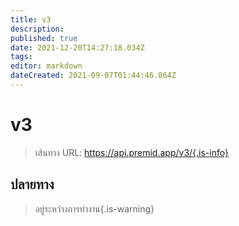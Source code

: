 ```yaml
---
title: v3
description:
published: true
date: 2021-12-20T14:27:18.034Z
tags:
editor: markdown
dateCreated: 2021-09-07T01:44:46.864Z
---
```


# v3

> เส้นทาง URL: https://api.premid.app/v3/{.is-info}


## ปลายทาง
> อยู่ระหว่างการทํางาน{.is-warning}
